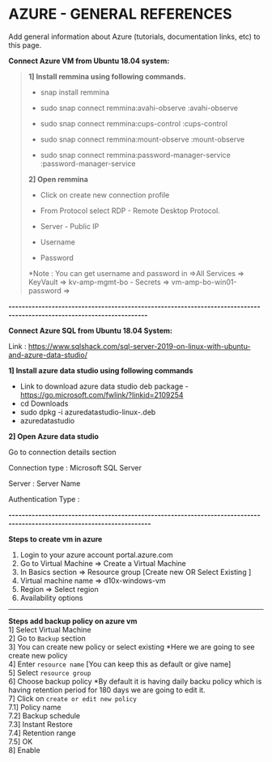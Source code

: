 AZURE - GENERAL REFERENCES  
==========================  
  
Add general information about Azure (tutorials, documentation links, etc) to this page.  
  
**Connect Azure VM from Ubuntu 18.04 system:**  
  
> **1\] Install remmina using following commands.**  
>  
> * snap install remmina  
>  
> * sudo snap connect remmina:avahi-observe :avahi-observe  
>  
> * sudo snap connect remmina:cups-control :cups-control  
>  
> * sudo snap connect remmina:mount-observe :mount-observe  
>  
> * sudo snap connect remmina:password-manager-service :password-manager-service  
>  
>  
> **2\] Open remmina**  
>  
> * Click on create new connection profile  
>  
> * From Protocol select RDP - Remote Desktop Protocol.  
>  
> * Server - Public IP  
>  
> * Username  
>  
> * Password  
>  
>  
> \*Note : You can get username and password in =>All Services => KeyVault => kv-amp-mgmt-bo - Secrets => vm-amp-bo-win01-password =>  
  
**\----------------------------------------------------------------------------------------------------------------------**  
  
**Connect Azure SQL from Ubuntu 18.04 System:**  
  
Link : https://www.sqlshack.com/sql-server-2019-on-linux-with-ubuntu-and-azure-data-studio/  
  
**1\] Install azure data studio using following commands**  
  
* Link to download azure data studio deb package - https://go.microsoft.com/fwlink/?linkid=2109254  
* cd Downloads  
* sudo dpkg -i azuredatastudio-linux-.deb  
* azuredatastudio  
  
**2\] Open Azure data studio**  
  
Go to connection details section  
  
Connection type : Microsoft SQL Server  
  
Server : Server Name  
  
Authentication Type :   
  
**\-----------------------------------------------------------------------------------------------------------------------**  
  
**Steps to create vm in azure**  
  
1. Login to your azure account portal.azure.com  
2. Go to Virtual Machine => Create a Virtual Machine  
3. In Basics section => Resource group \[Create new OR Select Existing \]  
4. Virtual machine name => d10x-windows-vm  
5. Region => Select region  
6. Availability options  
  
* * *  
  
**Steps add backup policy on azure vm**  
1\] Select Virtual Machine  
2\] Go to `Backup` section  
3\] You can create new policy or select existing \*Here we are going to see create new policy  
4\] Enter `resource name` \[You can keep this as default or give name\]  
5\] Select `resource group`  
6\] Choose backup policy \*By default it is having daily backu policy which is having retention period for 180 days we are going to edit it.  
7\] Click on `create or edit new policy`  
7.1\] Policy name  
7.2\] Backup schedule  
7.3\] Instant Restore  
7.4\] Retention range  
7.5\] OK  
8\] Enable
